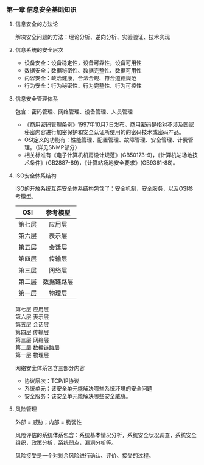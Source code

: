 ### 第一章 信息安全基础知识

1. 信息安全的方法论

   解决安全问题的方法：理论分析、逆向分析、实验验证、技术实现

2. 信息系统的安全层次

   - 设备安全：设备稳定性，设备可靠性，设备可用性
   - 数据安全：数据秘密性、数据完整性、数据可用性
   - 内容安全：政治健康，合法合规、符合道德规范
   - 行为安全：行为秘密性、行为完整性、行为可控性

3. 信息安全管理体系

   包含：密码管理、网络管理、设备管理、人员管理

   - 《商用密码管理条例》1997年10月7日发布。商用密码是指对不涉及国家秘密内容进行加密保护和安全认证所使用的的密码技术或密码产品。
   - OSI定义的功能有：性能管理、配置管理、故障管理、安全管理、计费管理。（详见SNMP部分）
   - 相关标准有《电子计算机机房设计规范》(GB50173-9)，《计算机站场地技术条件》(GB2887-89)，《计算站场地安全要求》(GB9361-88)。

4. ISO安全体系结构

   ISO的开放系统互连安全体系结构包含了：安全机制，安全服务，以及OSI参考模型。

   |  OSI   |  参考模型  |
   | :----: | :--------: |
   | 第七层 |   应用层   |
   | 第六层 |   表示层   |
   | 第五层 |   会话层   |
   | 第四层 |   传输层   |
   | 第三层 |   网络层   |
   | 第二层 | 数据链路层 |
   | 第一层 |   物理层   |

   第七层  应用层  
   第六层  表示层  
   第五层  会话层  
   第四层  传输层  
   第三层  网络层  
   第二层  数据链路层  
   第一层  物理层

   网络安全体系包含三部分内容

   - 协议层次：TCP/IP协议
   - 系统单元：该安全单元能解决哪些系统环境的安全问题
   - 安全服务：该安全单元能解决哪些安全威胁。

5. 风险管理

   外部 = 威胁；内部 = 脆弱性

   风险评估的系统体系包含：系统基本情况分析，系统安全状况调查，系统安全组织，政策分析，系统弱点，漏洞分析等。

   

   风险接受是一个对剩余风险进行确认、评价、接受的过程。